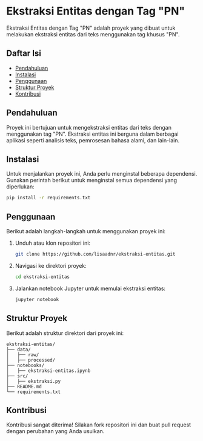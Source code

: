 # Ekstraksi Entitas dengan Tag "PN"

Ekstraksi Entitas dengan Tag "PN" adalah proyek yang dibuat untuk melakukan ekstraksi entitas dari teks menggunakan tag khusus "PN".

## Daftar Isi
- [Pendahuluan](#pendahuluan)
- [Instalasi](#instalasi)
- [Penggunaan](#penggunaan)
- [Struktur Proyek](#struktur-proyek)
- [Kontribusi](#kontribusi)

## Pendahuluan
Proyek ini bertujuan untuk mengekstraksi entitas dari teks dengan menggunakan tag "PN". Ekstraksi entitas ini berguna dalam berbagai aplikasi seperti analisis teks, pemrosesan bahasa alami, dan lain-lain.

## Instalasi
Untuk menjalankan proyek ini, Anda perlu menginstal beberapa dependensi. Gunakan perintah berikut untuk menginstal semua dependensi yang diperlukan:

```bash
pip install -r requirements.txt
```

## Penggunaan
Berikut adalah langkah-langkah untuk menggunakan proyek ini:

1. Unduh atau klon repositori ini: 
    ```bash
    git clone https://github.com/lisaadnr/ekstraksi-entitas.git
    ```
2. Navigasi ke direktori proyek:
    ```bash
    cd ekstraksi-entitas
    ```
3. Jalankan notebook Jupyter untuk memulai ekstraksi entitas:
    ```bash
    jupyter notebook
    ```

## Struktur Proyek
Berikut adalah struktur direktori dari proyek ini:
```
ekstraksi-entitas/
├── data/
│   ├── raw/
│   ├── processed/
├── notebooks/
│   ├── ekstraksi-entitas.ipynb
├── src/
│   ├── ekstraksi.py
├── README.md
└── requirements.txt
```

## Kontribusi
Kontribusi sangat diterima! Silakan fork repositori ini dan buat pull request dengan perubahan yang Anda usulkan.

